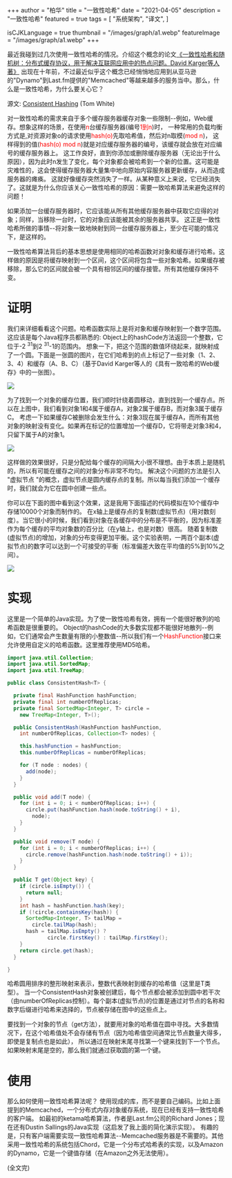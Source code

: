 +++
author = "柏华"
title = "一致性哈希"
date = "2021-04-05"
description = "一致性哈希"
featured = true
tags = [
    "系统架构",
    "译文",
]

isCJKLanguage = true
thumbnail = "/images/graph/a1.webp"
featureImage = "/images/graph/a1.webp"
+++

最近我碰到过几次使用一致性哈希的情况。介绍这个概念的论文[《一致性哈希和随机树：分布式缓存协议，用于解决互联网应用中的热点问题。David Karger等人著》](http://citeseer.ist.psu.edu/karger97consistent.html)
出现在十年前，不过最近似乎这个概念已经悄悄地应用到从亚马逊的"Dynamo"到Last.fm提供的"Memcached"等越来越多的服务当中。那么，什么是一致性哈希，为什么要关心它？

<!--more-->

源文: [Consistent Hashing](http://tom-e-white.com/2007/11/consistent-hashing.html) (Tom White)

对一致性哈希的需求来自于多个缓存服务器缓存对象一些限制--例如，Web缓存。想象这样的场景，在使用<font color='red'>n</font>台缓存服务器(编号<font color='red'>1到n</font>)时，
一种常用的负载均衡方式是,对资源对象o的请求使用<font color='red'>hash(o)</font>先取哈希值，然后对n取模(<font color='red'>mod n</font>)，
这样得到的值(<font color='red'>hash(o)</font> <font color='red'>mod n</font>)就是对应缓存服务器的编号，该缓存就会放在对应编号的缓存服务器上。
这工作良好，直到你添加或删除缓存服务器（无论出于什么原因），因为此时n发生了变化，每个对象都会被哈希到一个新的位置。这可能是灾难性的，这会使得缓存服务器大量集中地向原始内容服务器更新缓存，从而造成服务器的瘫痪。
这就好像缓存突然消失了一样。从某种意义上来说，它已经消失了。这就是为什么你应该关心一致性哈希的原因：需要一致哈希算法来避免这样的问题！

如果添加一台缓存服务器时，它应该能从所有其他缓存服务器中获取它应得的对象；同样，当移除一台时，它的对象应该能被其余的服务器共享。
这正是一致性哈希所做的事情--将对象一致地映射到同一台缓存服务器上，至少在可能的情况下，是这样的。

一致性哈希算法背后的基本思想是使用相同的哈希函数对对象和缓存进行哈希。这样做的原因是将缓存映射到一个区间，这个区间将包含一些对象哈希。如果缓存被移除，那么它的区间就会被一个具有相邻区间的缓存接管。所有其他缓存保持不变。

# 证明
我们来详细看看这个问题。哈希函数实际上是将对象和缓存映射到一个数字范围。这应该是每个Java程序员都熟悉的: Object上的hashCode方法返回一个整数，它位于-2 <sup>31</sup>到2 <sup>31</sup>-1的范围内。
想象一下，把这个范围的数值环绕起来，就映射成了一个圆。下面是一张圆的图片，在它们哈希到的点上标记了一些对象（1、2、3、4）和缓存（A、B、C）（基于David Karger等人的《具有一致哈希的Web缓存》中的一张图）。

![](/images/graph/a2.png)

为了找到一个对象的缓存位置，我们顺时针绕着圆移动，直到找到一个缓存点。所以在上图中，我们看到对象1和4属于缓存A，对象2属于缓存B，而对象3属于缓存C。
考虑一下如果缓存C被删除会发生什么：对象3现在属于缓存A，而所有其他对象的映射没有变化。如果再在标记的位置增加一个缓存D，它将带走对象3和4，只留下属于A的对象1。

![](/images/graph/a3.png)

这样做的效果很好，只是分配给每个缓存的间隔大小很不理想。由于本质上是随机的，所以有可能在缓存之间的对象分布非常不均匀。
解决这个问题的方法是引入 "虚拟节点 "的概念，虚拟节点是圆内缓存点的复制。所以每当我们添加一个缓存时，我们就会为它在圆中创建一些点。

你可以在下面的图中看到这个效果，这是我用下面描述的代码模拟在10个缓存中存储10000个对象而制作的。
在x轴上是缓存点的复制数(虚拟节点)（用对数刻度）。当它很小的时候，我们看到对象在各缓存中的分布是不平衡的，因为标准差作为每个缓存的平均对象数的百分比（在y轴上，也是对数）很高。
随着复制数(虚拟节点)的增加，对象的分布变得更加平衡。这个实验表明，一两百个副本(虚拟节点)的数字可以达到一个可接受的平衡（标准偏差大致在平均值的5%到10%之间）。

![](/images/graph/a4.png)

# 实现
这里是一个简单的Java实现。为了使一致性哈希有效，拥有一个能很好散列的哈希函数是很重要的。
Object的hashCode的大多数实现都不能很好地散列--例如，它们通常会产生数量有限的小整数值--所以我们有一个<font color='red'>HashFunction</font>接口来允许使用自定义的哈希函数。这里推荐使用MD5哈希。

```java
import java.util.Collection;
import java.util.SortedMap;
import java.util.TreeMap;

public class ConsistentHash<T> {

  private final HashFunction hashFunction;
  private final int numberOfReplicas;
  private final SortedMap<Integer, T> circle =
    new TreeMap<Integer, T>();

  public ConsistentHash(HashFunction hashFunction,
    int numberOfReplicas, Collection<T> nodes) {

    this.hashFunction = hashFunction;
    this.numberOfReplicas = numberOfReplicas;

    for (T node : nodes) {
      add(node);
    }
  }

  public void add(T node) {
    for (int i = 0; i < numberOfReplicas; i++) {
      circle.put(hashFunction.hash(node.toString() + i),
        node);
    }
  }

  public void remove(T node) {
    for (int i = 0; i < numberOfReplicas; i++) {
      circle.remove(hashFunction.hash(node.toString() + i));
    }
  }

  public T get(Object key) {
    if (circle.isEmpty()) {
      return null;
    }
    int hash = hashFunction.hash(key);
    if (!circle.containsKey(hash)) {
      SortedMap<Integer, T> tailMap =
        circle.tailMap(hash);
      hash = tailMap.isEmpty() ?
             circle.firstKey() : tailMap.firstKey();
    }
    return circle.get(hash);
  } 

}
```

哈希圆用排序的整形映射来表示，整数代表映射到缓存的哈希值（这里是T类型）。
当一个ConsistentHash对象被创建后，每个节点都会被添加到圆中若干次（由numberOfReplicas控制）。每个副本(虚拟节点)的位置是通过对节点的名称和数字后缀进行哈希来选择的，节点被存储在图中的这些点上。

要找到一个对象的节点（get方法），就要用对象的哈希值在圆中寻找。大多数情况下，在这个哈希值处不会存储有节点（因为哈希值空间通常比节点数量大得多，即使是复制点也是如此），
所以通过在映射末尾寻找第一个键来找到下一个节点。如果映射末尾是空的，那么我们就通过获取圆的第一个键。

# 使用
那么如何使用一致性哈希算法呢？ 使用现成的库，而不是要自己编码。比如上面提到的Memcached，一个分布式内存对象缓存系统，现在已经有支持一致性哈希的客户端。
如最初的ketama哈希算法，作者是Last.fm公司的Richard Jones；现在还有Dustin Sallings的Java实现（这启发了我上面的简化演示实现）。
有趣的是，只有客户端需要实现一致性哈希算法--Memcached服务器是不需要的。其他采用一致性哈希的系统包括Chord，它是一个分布式哈希表的实现，以及Amazon的Dynamo，它是一个键值存储（在Amazon之外无法使用）。


(全文完)




